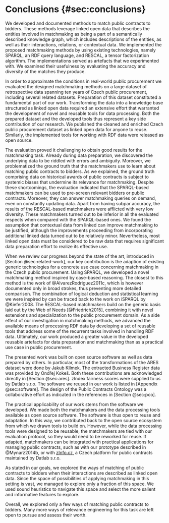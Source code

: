 # Conclusions {#sec:conclusions}

<!--
See p. 3, <http://fis.vse.cz/wp-content/uploads/2014/02/Standardy_zpracovani_doktorskych_praci.pdf>
-->

<!-- Summary of the main contributions -->

We developed and documented methods to match public contracts to bidders.
These methods leverage linked open data that describes the entities involved in matchmaking as being a part of a semantically described knowledge graph, which includes descriptions of the entities, as well as their interactions, relations, or contextual data.
We implemented the proposed matchmaking methods by using existing technologies, namely SPARQL, an RDF query language, and RESCAL, a tensor factorization algorithm.
The implementations served as artefacts that we experimented with.
We examined their usefulness by evaluating the accuracy and diversity of the matches they produce.

In order to approximate the conditions in real-world public procurement we evaluated the designed matchmaking methods on a large dataset of retrospective data spanning ten years of Czech public procurement, including several related datasets.
Preparation of this dataset constituted a fundamental part of our work.
Transforming the data into a knowledge base structured as linked open data required an extensive effort that warranted the development of novel and reusable tools for data processing.
Both the prepared dataset and the developed tools thus represent a key side contribution of our research.
We published the cleaned and enriched Czech public procurement dataset as linked open data for anyone to reuse.
Similarly, the implemented tools for working with RDF data were released as open source.

The evaluation proved it challenging to obtain good results for the matchmaking task.
Already during data preparation, we discovered the underlying data to be riddled with errors and ambiguity.
Moreover, we problematized the ground truth that the matchmakers use to learn about matching public contracts to bidders.
As we explained, the ground truth comprising data on historical awards of public contracts is subject to systemic biases that undermine its relevance for matchmaking.
Despite these shortcomings, the evaluation indicated that the SPARQL-based matchmakers can be used to pre-screen relevant bidders or public contracts.
Moreover, they can answer matchmaking queries on demand, even on constantly updating data.
Apart from having subpar accuracy, the results of the RESCAL-based matchmakers were afflicted with very low diversity.
These matchmakers turned out to be inferior in all the evaluated respects when compared with the SPARQL-based ones.
We found the assumption that contextual data from linked can improve matchmaking to be justified, although the improvements proceeding from incorporating additional linked data turned out to be relatively minor.
Nevertheless, most linked open data must be considered to be raw data that requires significant data preparation effort to realize its effective use.

<!-- Delta from the state of the art -->

When we review our progress beyond the state of the art, introduced in [Section @sec:related-work], our key contribution is the adaption of existing generic technologies for a concrete use case concerning matchmaking in the Czech public procurement.
Using SPARQL, we developed a novel matchmaking method inspired by case-based reasoning.
The closest to this method is the work of @AlvarezRodriguez2011c, which is however documented only in broad strokes, thus preventing more detailed comparison.
The combination of logical deduction and statistical learning we were inspired by can be traced back to the work on iSPARQL by @Kiefer2008.
The RESCAL-based matchmakers build on the generic basis laid out by the Web of Needs [@Friedrich2015], combining it with novel extensions and specialization to the public procurement domain.
As a side effect of our investigation in matchmaking methods, we advanced the available means of processing RDF data by developing a set of reusable tools that address some of the recurrent tasks involved in handling RDF data.
Ultimately, our work produced a greater value in the developed reusable artefacts for data preparation and matchmaking than as a practical use case in public procurement.

The presented work was built on open source software as well as data prepared by others.
In particular, most of the transformations of the ARES dataset were done by Jakub Klímek.
The extracted Business Register data was provided by Ondřej Kokeš.
Both these contributions are acknowledged directly in [Section @sec:ares].
zIndex fairness scores were supplied to us by Datlab s.r.o.
The software we reused in our work is listed in [Appendix @sec:software].
The design of the Public Contracts Ontology was a collaborative effort as indicated in the references in [Section @sec:pco].

<!-- Assessment of the applicability of the work -->

The practical applicability of our work stems from the software we developed.
We made both the matchmakers and the data processing tools available as open source software.
The software is thus open to reuse and adaptation.
In this way, we contributed back to the open source ecosystem from which we drawn tools to build on.
However, while the data processing tools were designed to be reusable, the matchmakers are tied with our evaluation protocol, so they would need to be reworked for reuse.
If adapted, matchmakers can be integrated with practical applications for managing public contracts, such as with our prototype described in @Mynarz2014b, or with [zInfo.cz](https://www.zinfo.cz), a Czech platform for public contracts maintained by Datlab s.r.o.

<!-- Assessment of degree of fulfillment of the stated goals -->

As stated in our goals, we explored the ways of matching of public contracts to bidders when their interactions are described as linked open data.
Since the space of possibilities of applying matchmaking in this setting is vast, we managed to explore only a fraction of this space.
We used sound heuristics to navigate this space and select the more salient and informative features to explore.
<!-- Future work -->
Overall, we explored only a few ways of matching public contracts to bidders.
Many more ways of relevance engineering for this task are left open to pursue and assess their worth.
<!-- Our work suggests that improving the data quality may produce the highest returns. -->
